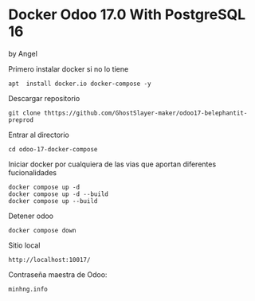 
# Docker Odoo 17.0 With PostgreSQL 16
by Angel

Primero instalar docker si no lo tiene
```
apt  install docker.io docker-compose -y
```

Descargar repositorio
```
git clone thttps://github.com/GhostSlayer-maker/odoo17-belephantit-preprod
```

Entrar al directorio
```
cd odoo-17-docker-compose
```
Iniciar docker por cualquiera de las vias que aportan diferentes fucionalidades
```
docker compose up -d
docker compose up -d --build
docker compose up --build
```

Detener odoo
```
docker compose down
```

Sitio local
```
http://localhost:10017/
```

Contraseña maestra de Odoo:
```
minhng.info
```
